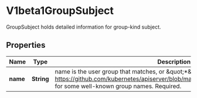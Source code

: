 

# V1beta1GroupSubject

GroupSubject holds detailed information for group-kind subject.
## Properties

Name | Type | Description | Notes
------------ | ------------- | ------------- | -------------
**name** | **String** | name is the user group that matches, or \&quot;*\&quot; to match all user groups. See https://github.com/kubernetes/apiserver/blob/master/pkg/authentication/user/user.go for some well-known group names. Required. | 



